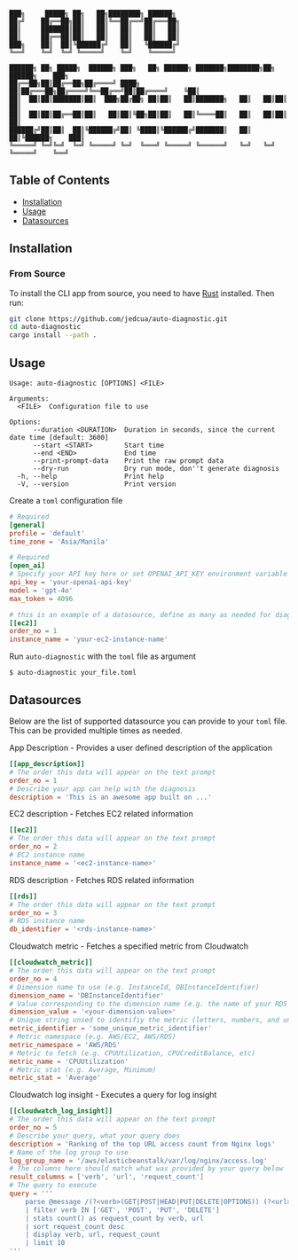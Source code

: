 ```
███╗     █████╗ ██╗   ██╗████████╗ ██████╗
██╔╝    ██╔══██╗██║   ██║╚══██╔══╝██╔═══██╗
██║     ███████║██║   ██║   ██║   ██║   ██║
██║     ██╔══██║██║   ██║   ██║   ██║   ██║
███╗    ██║  ██║╚██████╔╝   ██║   ╚██████╔╝
╚══╝    ╚═╝  ╚═╝ ╚═════╝    ╚═╝    ╚═════╝

██████╗ ██╗ █████╗  ██████╗ ███╗   ██╗ ██████╗ ███████╗████████╗██╗ ██████╗    ███╗
██╔══██╗██║██╔══██╗██╔════╝ ████╗  ██║██╔═══██╗██╔════╝╚══██╔══╝██║██╔════╝    ╚██║
██║  ██║██║███████║██║  ███╗██╔██╗ ██║██║   ██║███████╗   ██║   ██║██║          ██║
██║  ██║██║██╔══██║██║   ██║██║╚██╗██║██║   ██║╚════██║   ██║   ██║██║          ██║
██████╔╝██║██║  ██║╚██████╔╝██║ ╚████║╚██████╔╝███████║   ██║   ██║╚██████╗    ███║
╚═════╝ ╚═╝╚═╝  ╚═╝ ╚═════╝ ╚═╝  ╚═══╝ ╚═════╝ ╚══════╝   ╚═╝   ╚═╝ ╚═════╝    ╚══╝
```

## Table of Contents

- [Installation](#installation)
- [Usage](#usage)
- [Datasources](#datasources)


## Installation

### From Source

To install the CLI app from source, you need to have [Rust](https://www.rust-lang.org/) installed. Then run:

```sh
git clone https://github.com/jedcua/auto-diagnostic.git
cd auto-diagnostic
cargo install --path .
```

## Usage
```text
Usage: auto-diagnostic [OPTIONS] <FILE>

Arguments:
  <FILE>  Configuration file to use

Options:
      --duration <DURATION>  Duration in seconds, since the current date time [default: 3600]
      --start <START>        Start time
      --end <END>            End time
      --print-prompt-data    Print the raw prompt data
      --dry-run              Dry run mode, don''t generate diagnosis
  -h, --help                 Print help
  -V, --version              Print version
```

Create a `toml` configuration file
```toml
# Required
[general]
profile = 'default'
time_zone = 'Asia/Manila'

# Required
[open_ai]
# Specify your API key here or set OPENAI_API_KEY environment variable
api_key = 'your-openai-api-key'
model = 'gpt-4o'
max_token = 4096

# this is an example of a datasource, define as many as needed for diagnosis
[[ec2]]
order_no = 1
instance_name = 'your-ec2-instance-name'
```

Run `auto-diagnostic` with the `toml` file as argument
```shell
$ auto-diagnostic your_file.toml
```

## Datasources
Below are the list of supported datasource you can provide to your `toml` file. 
This can be provided multiple times as needed.

App Description - Provides a user defined description of the application
```toml
[[app_description]]
# The order this data will appear on the text prompt
order_no = 1
# Describe your app can help with the diagnosis
description = 'This is an awesome app built on ...'

```
EC2 description - Fetches EC2 related information
```toml
[[ec2]]
# The order this data will appear on the text prompt
order_no = 2
# EC2 instance name
instance_name = '<ec2-instance-name>'
```

RDS description - Fetches RDS related information
```toml
[[rds]]
# The order this data will appear on the text prompt
order_no = 3
# RDS instance name
db_identifier = '<rds-instance-name>'
```

Cloudwatch metric - Fetches a specified metric from Cloudwatch
```toml
[[cloudwatch_metric]]
# The order this data will appear on the text prompt
order_no = 4
# Dimension name to use (e.g. InstanceId, DBInstanceIdentifier)
dimension_name = 'DBInstanceIdentifier'
# Value corresponding to the dimension name (e.g. the name of your RDS instance)
dimension_value = '<your-dimension-value>'
# Unique string unsed to identifiy the metric (letters, numbers, and underscore only)
metric_identifier = 'some_unique_metric_identifier'
# Metric namespace (e.g. AWS/EC2, AWS/RDS)
metric_namespace = 'AWS/RDS'
# Metric to fetch (e.g. CPUUtilization, CPUCreditBalance, etc)
metric_name = 'CPUUtilization'
# Metric stat (e.g. Average, Minimum)
metric_stat = 'Average'
```

Cloudwatch log insight - Executes a query for log insight
```toml
[[cloudwatch_log_insight]]
# The order this data will appear on the text prompt
order_no = 5
# Describe your query, what your query does
description = 'Ranking of the top URL access count from Nginx logs'
# Name of the log group to use
log_group_name = '/aws/elasticbeanstalk/var/log/nginx/access.log'
# The columns here should match what was provided by your query below
result_columns = ['verb', 'url', 'request_count']
# The query to execute
query = '''
    parse @message /(?<verb>(GET|POST|HEAD|PUT|DELETE|OPTIONS)) (?<url>[^\s?]+)/
    | filter verb IN ['GET', 'POST', 'PUT', 'DELETE']
    | stats count() as request_count by verb, url
    | sort request_count desc
    | display verb, url, request_count
    | limit 10
'''
```